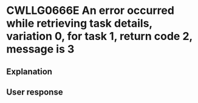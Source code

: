 # CWLLG0666E An error occurred while retrieving task details, variation 0, for task 1, return code 2, message is 3

## Explanation

## User response